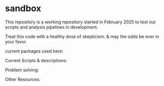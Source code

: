 # sandbox

This repository is a working repository started in February 2025 to test out scripts and analysis pipelines in development. 

Treat this code with a healthy dose of skepticism. & may the odds be ever in your favor. 

current packages used here: 

Current Scripts & descriptions: 

Problem solving: 

Other Resources: 
